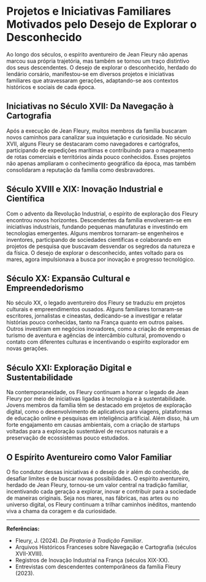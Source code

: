 # Projetos e Iniciativas Familiares Motivados pelo Desejo de Explorar o Desconhecido

Ao longo dos séculos, o espírito aventureiro de Jean Fleury não apenas marcou sua própria trajetória, mas também se tornou um traço distintivo dos seus descendentes. O desejo de explorar o desconhecido, herdado do lendário corsário, manifestou-se em diversos projetos e iniciativas familiares que atravessaram gerações, adaptando-se aos contextos históricos e sociais de cada época.

## Iniciativas no Século XVII: Da Navegação à Cartografia

Após a execução de Jean Fleury, muitos membros da família buscaram novos caminhos para canalizar sua inquietação e curiosidade. No século XVII, alguns Fleury se destacaram como navegadores e cartógrafos, participando de expedições marítimas e contribuindo para o mapeamento de rotas comerciais e territórios ainda pouco conhecidos. Esses projetos não apenas ampliaram o conhecimento geográfico da época, mas também consolidaram a reputação da família como desbravadores.

## Século XVIII e XIX: Inovação Industrial e Científica

Com o advento da Revolução Industrial, o espírito de exploração dos Fleury encontrou novos horizontes. Descendentes da família envolveram-se em iniciativas industriais, fundando pequenas manufaturas e investindo em tecnologias emergentes. Alguns membros tornaram-se engenheiros e inventores, participando de sociedades científicas e colaborando em projetos de pesquisa que buscavam desvendar os segredos da natureza e da física. O desejo de explorar o desconhecido, antes voltado para os mares, agora impulsionava a busca por inovação e progresso tecnológico.

## Século XX: Expansão Cultural e Empreendedorismo

No século XX, o legado aventureiro dos Fleury se traduziu em projetos culturais e empreendimentos ousados. Alguns familiares tornaram-se escritores, jornalistas e cineastas, dedicando-se a investigar e relatar histórias pouco conhecidas, tanto na França quanto em outros países. Outros investiram em negócios inovadores, como a criação de empresas de turismo de aventura e agências de intercâmbio cultural, promovendo o contato com diferentes culturas e incentivando o espírito explorador em novas gerações.

## Século XXI: Exploração Digital e Sustentabilidade

Na contemporaneidade, os Fleury continuam a honrar o legado de Jean Fleury por meio de iniciativas ligadas à tecnologia e à sustentabilidade. Jovens membros da família têm se destacado em projetos de exploração digital, como o desenvolvimento de aplicativos para viagens, plataformas de educação online e pesquisas em inteligência artificial. Além disso, há um forte engajamento em causas ambientais, com a criação de startups voltadas para a exploração sustentável de recursos naturais e a preservação de ecossistemas pouco estudados.

## O Espírito Aventureiro como Valor Familiar

O fio condutor dessas iniciativas é o desejo de ir além do conhecido, de desafiar limites e de buscar novas possibilidades. O espírito aventureiro, herdado de Jean Fleury, tornou-se um valor central na tradição familiar, incentivando cada geração a explorar, inovar e contribuir para a sociedade de maneiras originais. Seja nos mares, nas fábricas, nas artes ou no universo digital, os Fleury continuam a trilhar caminhos inéditos, mantendo viva a chama da coragem e da curiosidade.

---

**Referências:**

- Fleury, J. (2024). *Da Pirataria à Tradição Familiar*.  
- Arquivos Históricos Franceses sobre Navegação e Cartografia (séculos XVII-XVIII).  
- Registros de Inovação Industrial na França (séculos XIX-XX).  
- Entrevistas com descendentes contemporâneos da família Fleury (2023).